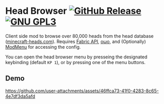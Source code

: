 # Head Browser <a href="https://github.com/TheVoidBlock/HeadBrowser/releases/latest"><img alt="GitHub Release" src="https://img.shields.io/github/v/release/TheVoidBlock/HeadBrowser?include_prereleases&sort=semver&display_name=tag&style=for-the-badge&logo=github"></a> <a href="https://github.com/TheVoidBlock/HeadBrowser?tab=License-1-ov-file"><img alt="GNU GPL3" src="https://www.gnu.org/graphics/gplv3-127x51.png"></a>
Client side mod to browse over 80,000 heads from the head database ([minecraft-heads.com](https://minecraft-heads.com/)). 
Requires [Fabric API](https://modrinth.com/mod/fabric-api), [oωo](https://modrinth.com/mod/owo-lib), and (Optionally) [ModMenu](https://modrinth.com/mod/modmenu) for accessing the config.

You can open the head browser menu by presseing the designated keybinding (default `KP 1`), or by pressing one of the menu buttons.

## Demo
https://github.com/user-attachments/assets/46ffca73-41f0-4283-8c65-4e7df3da5afd
